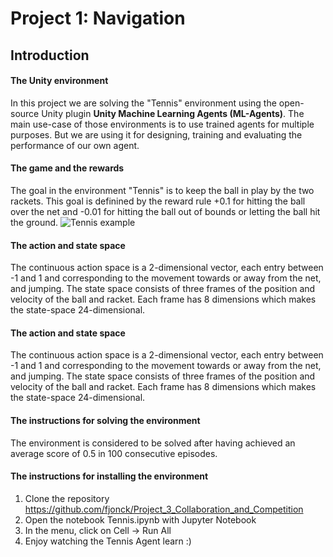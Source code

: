 # Project 1: Navigation
## Introduction
#### The Unity environment
In this project we are solving the "Tennis" environment using the open-source Unity plugin **Unity Machine Learning Agents (ML-Agents)**. The main use-case of those environments is to use trained agents for multiple purposes. But we are using it for designing, training and evaluating the performance of our own agent. 
#### The game and the rewards
The goal in the environment "Tennis" is to keep the ball in play by the two rackets. This goal is definined by the reward rule +0.1 for hitting the ball over the net and -0.01 for hitting the ball out of bounds or letting the ball hit the ground. 
![Tennis example](https://video.udacity-data.com/topher/2018/May/5af7955a_tennis/tennis.png)
#### The action and state space
The continuous action space is a 2-dimensional vector, each entry between -1 and 1 and corresponding to the movement towards or away from the net, and jumping. The state space consists of three frames of the position and velocity of the ball and racket. Each frame has 8 dimensions which makes the state-space 24-dimensional.
#### The action and state space
The continuous action space is a 2-dimensional vector, each entry between -1 and 1 and corresponding to the movement towards or away from the net, and jumping. The state space consists of three frames of the position and velocity of the ball and racket. Each frame has 8 dimensions which makes the state-space 24-dimensional.
#### The instructions for solving the environment
The environment is considered to be solved after having achieved an average score of 0.5 in 100 consecutive episodes. 
#### The instructions for installing the environment
1. Clone the repository https://github.com/fjonck/Project_3_Collaboration_and_Competition
2. Open the notebook Tennis.ipynb with Jupyter Notebook
3. In the menu, click on Cell -> Run All
4. Enjoy watching the Tennis Agent learn :)
